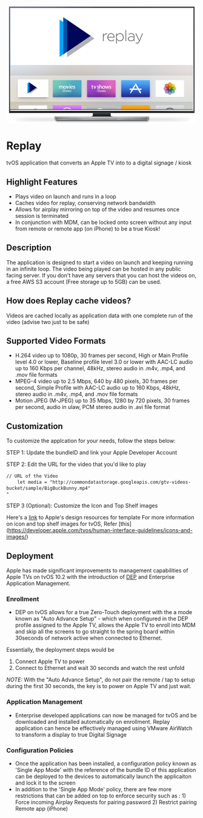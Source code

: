 ![Replay](./Replay_.png)

# Replay

tvOS application that converts an Apple TV into to a digital signage / kiosk

## Highlight Features

- Plays video on launch and runs in a loop
- Caches video for replay, conserving network bandwidth 
- Allows for airplay mirroring on top of the video and resumes once session is terminated
- In conjunction with MDM, can be locked onto screen without any input from remote or remote app (on iPhone) to be a true Kiosk!


## Description

The application is designed to start a video on launch and keeping running in an infinite loop. The video being played can be hosted in any public facing server. If you don't have any servers that you can host the videos on, a free AWS S3 account (Free storage up to 5GB) can be used.

## How does Replay cache videos?

Videos are cached locally as application data with one complete run of the video (advise two just to be safe)

## Supported Video Formats

-	H.264 video up to 1080p, 30 frames per second, High or Main Profile level 4.0 or lower, Baseline profile level 3.0 or lower with AAC-LC audio up to 160 Kbps per channel, 48kHz, stereo audio in .m4v, .mp4, and .mov file formats
-	MPEG-4 video up to 2.5 Mbps, 640 by 480 pixels, 30 frames per second, Simple Profile with AAC-LC audio up to 160 Kbps, 48kHz, stereo audio in .m4v, .mp4, and .mov file formats 
-	Motion JPEG (M-JPEG) up to 35 Mbps, 1280 by 720 pixels, 30 frames per second, audio in ulaw, PCM stereo audio in .avi file format

## Customization

To customize the applcation for your needs, follow the steps below:

STEP 1: Update the bundleID and link your Apple Developer Account

STEP 2: Edit the URL for the video that you'd like to play 

```
// URL of the Video
    let media = "http://commondatastorage.googleapis.com/gtv-videos-bucket/sample/BigBuckBunny.mp4"
"
```

STEP 3 (Optional): Customize the Icon and Top Shelf images

Here's a [link](https://developer.apple.com/design/resources/) to Apple's design resources for template
For more information on icon and top shelf images for tvOS, Refer [this] (https://developer.apple.com/tvos/human-interface-guidelines/icons-and-images/)

## Deployment

Apple has made significant improvements to management capabilities of Apple TVs on tvOS 10.2 with the introduction of [DEP](https://support.apple.com/en-us/HT204142) and Enterprise Application Management.

### Enrollment

- DEP on tvOS allows for a true Zero-Touch deployment with the a mode known as "Auto Advance Setup" - which when configured in the DEP profile assigned to the Apple TV, allows the Apple TV to enroll into MDM and skip all the screens to go straight to the spring board within 30seconds of network active when connected to Ethernet. 

Essentially, the deployment steps would be 
1) Connect Apple TV to power 
2) Connect to Ethernet and wait 30 seconds and watch the rest unfold

*NOTE:* With the "Auto Advance Setup", do not pair the remote / tap to setup during the first 30 seconds, the key is to power on Apple TV and just wait.

### Application Management

- Enterprise developed applications can now be managed for tvOS and be downloaded and installed automatically on enrollment. Replay application can hence be effectively managed using VMware AirWatch to transform a display to true Digital Signage

### Configuration Policies

- Once the application has been installed, a configuration policy known as 'Single App Mode' with the reference of the bundle ID of this application can be deployed to the devices to automatically launch the applicaiton and lock it to the screen
- In addition to the 'Single App Mode' policy, there are few more restrictions that can be added on top to enforce security such as : 1) Force incoming Airplay Requests for pairing password 2) Restrict pairing Remote app (iPhone)





